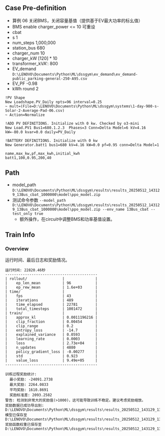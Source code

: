 

## Case Pre-definition

- 算例 06 关闭BMS，关闭容量基值（提供基于EV最大功率的标幺值）
- BMS enable charger_power <= 10 可重设
- cbat
- s 1
- num_steps 1,000,000
- station_bus 680
- charger_num 10
- charger_kW \[120\] * 10
- transformer_kVA': 800
- EV_demand `D:\LENOVO\Documents\Python\ML\dssgym\ev_demand\ev_demand-public_parking-general-250-A95.csv`
- EV_PF -0.98
- kWh round 2


```dss
!PV Shape
New Loadshape.PV_Daily npts=96 interval=0.25
~ mult=(File=D:\LENOVO\Documents\Python\ML\dssgym\systems\1-day-900-s-Solar-2-Average-Pad-06.csv)
~ Action=Normalize

!ADD PV DEFINITIONS. Initialize with 0 kw. Checked by o3-mini
New Load.PV1 Bus1=680.1.2.3  Phases=3 Conn=Delta Model=6 kV=4.16 kW=-80.0 kvar=0.0 daily=PV_Daily

!BATTERY DEFINITIONS. Initialize with 0 kw
New Generator.batt1 bus1=680 kV=4.16 kW=0.0 pf=0.95 conn=Delta Model=1
```

```csv
name,max_kw,pf,max_kwh,initial_kwh
batt1,100,0.95,200,40
```

## Path

- model_path `D:\LENOVO\Documents\Python\ML\dssgym\results\results_20250512_143129_13Bus_cbat_1000000\model\ppo_model.zip`
- 测试命令参数 `--model_path D:\LENOVO\Documents\Python\ML\dssgym\results\results_20250512_143129_13Bus_cbat_1000000\model\ppo_model.zip --env_name 13Bus_cbat --test_only true`
  - 额外操作，在circuit中调整BMS和功率基值设置。

## Train Info

### Overview

运行时间、最后日志和奖励情况。

```text
运行时间: 22820.46秒
------------------------------------------
| rollout/                |              |
|    ep_len_mean          | 96           |
|    ep_rew_mean          | 1.6e+03      |
| time/                   |              |
|    fps                  | 43           |
|    iterations           | 489          |
|    time_elapsed         | 22781        |
|    total_timesteps      | 1001472      |
| train/                  |              |
|    approx_kl            | 0.0011196216 |
|    clip_fraction        | 0.00454      |
|    clip_range           | 0.2          |
|    entropy_loss         | -14.7        |
|    explained_variance   | 0.0593       |
|    learning_rate        | 0.0003       |
|    loss                 | 2.73e+04     |
|    n_updates            | 4880         |
|    policy_gradient_loss | -0.00277     |
|    std                  | 0.923        |
|    value_loss           | 9.49e+05     |
------------------------------------------

训练过程奖励统计:
  最小奖励: -24091.2738
  最大奖励: 2264.0833
  平均奖励: 1610.8691
  奖励标准差: 2093.2582
警告: 检测到非常大的奖励值(>1000)，这可能导致训练不稳定。建议考虑奖励缩放。
奖励数据已成功导出到: D:\LENOVO\Documents\Python\ML\dssgym\results\results_20250512_143129_13Bus_cbat_1000000\rewards_in_training.csv
模型已保存至 D:\LENOVO\Documents\Python\ML\dssgym\results\results_20250512_143129_13Bus_cbat_1000000\model\ppo_model
奖励函数权重已保存至 D:\LENOVO\Documents\Python\ML\dssgym\results\results_20250512_143129_13Bus_cbat_1000000\reward_weights.csv.
```
